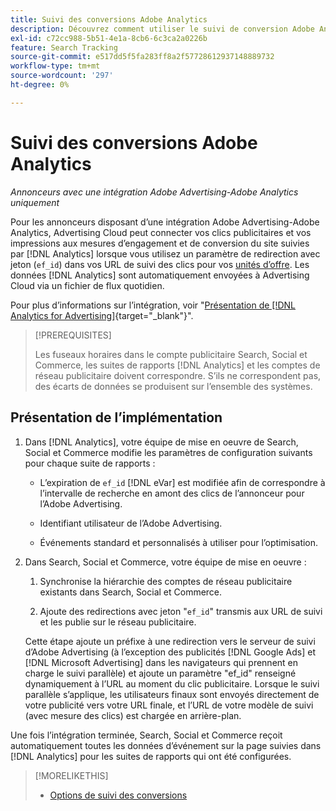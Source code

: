 ```yaml
---
title: Suivi des conversions Adobe Analytics
description: Découvrez comment utiliser le suivi de conversion Adobe Analytics pour vos campagnes dans Adobe Advertising.
exl-id: c72cc988-5b51-4e1a-8cb6-6c3ca2a0226b
feature: Search Tracking
source-git-commit: e517dd5f5fa283ff8a2f57728612937148889732
workflow-type: tm+mt
source-wordcount: '297'
ht-degree: 0%

---
```


# Suivi des conversions Adobe Analytics

*Annonceurs avec une intégration Adobe Advertising-Adobe Analytics uniquement*

Pour les annonceurs disposant d’une intégration Adobe Advertising-Adobe Analytics, Advertising Cloud peut connecter vos clics publicitaires et vos impressions aux mesures d’engagement et de conversion du site suivies par [!DNL Analytics] lorsque vous utilisez un paramètre de redirection avec jeton (`ef_id`) dans vos URL de suivi des clics pour vos [unités d’offre](/help/search-social-commerce/glossary.md#a-b). Les données [!DNL Analytics] sont automatiquement envoyées à Advertising Cloud via un fichier de flux quotidien.

Pour plus d’informations sur l’intégration, voir &quot;[Présentation de [!DNL Analytics for Advertising]](https://experienceleague.adobe.com/docs/advertising-cloud/dsp/integrations/analytics/overview.html){target="_blank"}&quot;.

>[!PREREQUISITES]
>
> Les fuseaux horaires dans le compte publicitaire Search, Social et Commerce, les suites de rapports [!DNL Analytics] et les comptes de réseau publicitaire doivent correspondre. S’ils ne correspondent pas, des écarts de données se produisent sur l’ensemble des systèmes.

## Présentation de l’implémentation

1. Dans [!DNL Analytics], votre équipe de mise en oeuvre de Search, Social et Commerce modifie les paramètres de configuration suivants pour chaque suite de rapports :

   * L’expiration de `ef_id` [!DNL eVar] est modifiée afin de correspondre à l’intervalle de recherche en amont des clics de l’annonceur pour l’Adobe Advertising.

   * Identifiant utilisateur de l’Adobe Advertising.

   * Événements standard et personnalisés à utiliser pour l’optimisation.

1. Dans Search, Social et Commerce, votre équipe de mise en oeuvre :

   1. Synchronise la hiérarchie des comptes de réseau publicitaire existants dans Search, Social et Commerce.

   1. Ajoute des redirections avec jeton &quot;`ef_id`&quot; transmis aux URL de suivi et les publie sur le réseau publicitaire.

   Cette étape ajoute un préfixe à une redirection vers le serveur de suivi d’Adobe Advertising (à l’exception des publicités [!DNL Google Ads] et [!DNL Microsoft Advertising] dans les navigateurs qui prennent en charge le suivi parallèle) et ajoute un paramètre &quot;ef_id&quot; renseigné dynamiquement à l’URL au moment du clic publicitaire. Lorsque le suivi parallèle s’applique, les utilisateurs finaux sont envoyés directement de votre publicité vers votre URL finale, et l’URL de votre modèle de suivi (avec mesure des clics) est chargée en arrière-plan.

Une fois l’intégration terminée, Search, Social et Commerce reçoit automatiquement toutes les données d’événement sur la page suivies dans [!DNL Analytics] pour les suites de rapports qui ont été configurées.

>[!MORELIKETHIS]
>
>* [Options de suivi des conversions](conversion-tracking-about.md)
